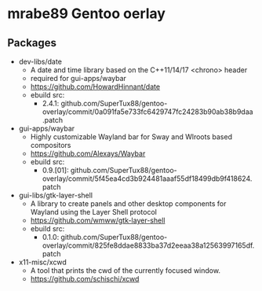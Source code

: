# mrabe89 Gentoo oerlay

## Packages

* dev-libs/date
  * A date and time library based on the C++11/14/17 \<chrono\> header
  * required for gui-apps/waybar
  * https://github.com/HowardHinnant/date
  * ebuild src:
    * 2.4.1: github.com/SuperTux88/gentoo-overlay/commit/0a091fa5e733fc6429747fc24283b90ab38b9daa.patch
* gui-apps/waybar
  * Highly customizable Wayland bar for Sway and Wlroots based compositors
  * https://github.com/Alexays/Waybar
  * ebuild src:
    * 0.9.[01]: github.com/SuperTux88/gentoo-overlay/commit/5f45ea4cd3b924481aaaf55df18499db9f418624.patch
* gui-libs/gtk-layer-shell
  * A library to create panels and other desktop components for Wayland using the Layer Shell protocol
  * https://github.com/wmww/gtk-layer-shell
  * ebuild src:
    * 0.1.0: github.com/SuperTux88/gentoo-overlay/commit/825fe8ddae8833ba37d2eeaa38a12563997165df.patch
* x11-misc/xcwd
  * A tool that prints the cwd of the currently focused window.
  * https://github.com/schischi/xcwd
